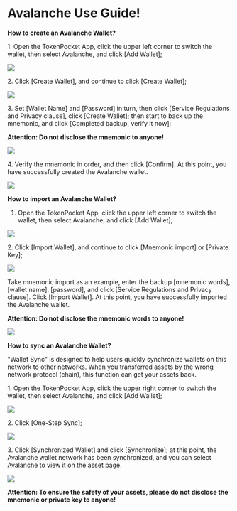# Avalanche Use Guide!

**How to create an Avalanche Wallet?**

1\. Open the TokenPocket App, click the upper left corner to switch the wallet, then select Avalanche, and click \[Add Wallet];

![](<../../.gitbook/assets/1 (10) (1).png>)

2\. Click \[Create Wallet], and continue to click \[Create Wallet];

![](<../../.gitbook/assets/2 (21) (1).png>)

3\. Set \[Wallet Name] and \[Password] in turn, then click \[Service Regulations and Privacy clause], click \[Create Wallet]; then start to back up the mnemonic, and click \[Completed backup, verify it now];

**Attention: Do not disclose the mnemonic to anyone!**

![](<../../.gitbook/assets/3 (7).png>)

4\. Verify the mnemonic in order, and then click \[Confirm]. At this point, you have successfully created the Avalanche wallet.

![](<../../.gitbook/assets/4 (5) (1).png>)

**How to import an Avalanche Wallet?**

1. Open the TokenPocket App, click the upper left corner to switch the wallet, then select Avalanche, and click \[Add Wallet];

![](<../../.gitbook/assets/5 (6) (1).png>)

2\. Click \[Import Wallet], and continue to click \[Mnemonic import] or \[Private Key];

![](<../../.gitbook/assets/6 (3).png>)

Take mnemonic import as an example, enter the backup \[mnemonic words], \[wallet name], \[password], and click \[Service Regulations and Privacy clause]. Click \[Import Wallet]. At this point, you have successfully imported the Avalanche wallet.

**Attention: Do not disclose the mnemonic words to anyone!**

![](<../../.gitbook/assets/8 (1).png>)

**How to sync an Avalanche Wallet?**

"Wallet Sync" is designed to help users quickly synchronize wallets on this network to other networks. When you transferred assets by the wrong network protocol (chain), this function can get your assets back.

1\. Open the TokenPocket App, click the upper right corner to switch the wallet, then select Avalanche, and click \[Add Wallet];

![](<../../.gitbook/assets/5 (2).png>)

2\. Click \[One-Step Sync];

![](<../../.gitbook/assets/9 (1).png>)

3\. Click \[Synchronized Wallet] and click \[Synchronize]; at this point, the Avalanche wallet network has been synchronized, and you can select Avalanche to view it on the asset page.

![](../../.gitbook/assets/10.png)

**Attention: To ensure the safety of your** **assets, please do not disclose the mnemonic or private key to anyone!**
